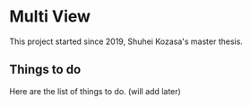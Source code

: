 # Multi View
This project started since 2019, Shuhei Kozasa's master thesis.

## Things to do
Here are the list of things to do. (will add later)

